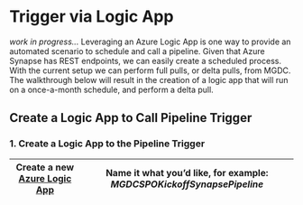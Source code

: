 # Trigger via Logic App
*work in progress...*
Leveraging an Azure Logic App is one way to provide an automated scenario to schedule and call a pipeline.  Given that Azure Synapse has REST endpoints, we can easily create a scheduled process. With the current setup we can perform full pulls, or delta pulls, from MGDC.  The walkthrough below will result in the creation of a logic app that will run on a once-a-month schedule, and perform a delta pull.
## Create a Logic App to Call Pipeline Trigger
### 1. Create a Logic App to the Pipeline Trigger
| Create a new [Azure Logic App](https://learn.microsoft.com/en-us/azure/logic-apps/logic-apps-overview) | Name it what you’d like, for example: *MGDCSPOKickoffSynapsePipeline* |
|-----|-----|
